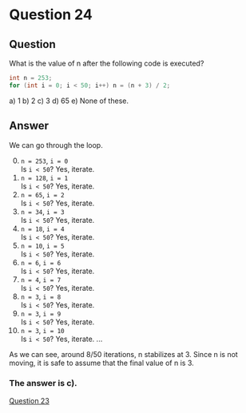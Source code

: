 # Question 24
## Question
What is the value of n after the following code is executed?
```java
int n = 253;
for (int i = 0; i < 50; i++) n = (n + 3) / 2;
```
a) 1
b) 2
c) 3
d) 65
e) None of these.
## Answer
We can go through the loop. 

0. `n = 253`, `i = 0`  
Is `i < 50`?
Yes, iterate.
1. `n = 128`, `i = 1`  
Is `i < 50`?
Yes, iterate.
2. `n = 65`, `i = 2`  
Is `i < 50`?
Yes, iterate.
3. `n = 34`, `i = 3`  
Is `i < 50`?
Yes, iterate.
4. `n = 18`, `i = 4`  
Is `i < 50`?
Yes, iterate.
5. `n = 10`, `i = 5`  
Is `i < 50`?
Yes, iterate.
6. `n = 6`, `i = 6`  
Is `i < 50`?
Yes, iterate.
7. `n = 4`, `i = 7`  
Is `i < 50`?
Yes, iterate.
8. `n = 3`, `i = 8`  
Is `i < 50`?
Yes, iterate.
9. `n = 3`, `i = 9`  
Is `i < 50`?
Yes, iterate.
10. `n = 3`, `i = 10`  
Is `i < 50`?
Yes, iterate.
...

As we can see, around 8/50 iterations, n stabilizes at 3. Since n is not moving, it is safe to assume that the final value of n is 3. 

### **The answer is c).**

[Question 23](https://thunderredstar.me/Test-2-Review/explanations/the_part_with_multiple_guesses/20-24/23)
